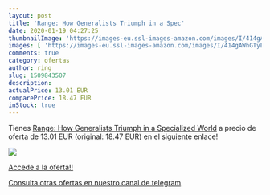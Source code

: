 ```yaml
---
layout: post
title: 'Range: How Generalists Triumph in a Spec'
date: 2020-01-19 04:27:25
thumbnailImage: 'https://images-eu.ssl-images-amazon.com/images/I/414gAWhGTyL._SL200_.jpg'
images: [ 'https://images-eu.ssl-images-amazon.com/images/I/414gAWhGTyL._SL200_.jpg' ]
comments: true
category: ofertas
author: ring
slug: 1509843507
description:
actualPrice: 13.01 EUR
comparePrice: 18.47 EUR
inStock: true
---
```


Tienes [Range: How Generalists Triumph in a Specialized World](https://www.amazon.com/dp/1509843507/?tag=redken08-20) a precio de oferta de 13.01 EUR (original: 18.47 EUR) en el siguiente enlace!

[![](https://images-eu.ssl-images-amazon.com/images/I/414gAWhGTyL._SL200_.jpg)](https://www.amazon.com/dp/1509843507/?tag=redken08-20)

[Accede a la oferta!!](https://www.amazon.com/dp/1509843507/?tag=redken08-20)

[Consulta otras ofertas en nuestro canal de telegram](https://t.me/s/ofertas25)
